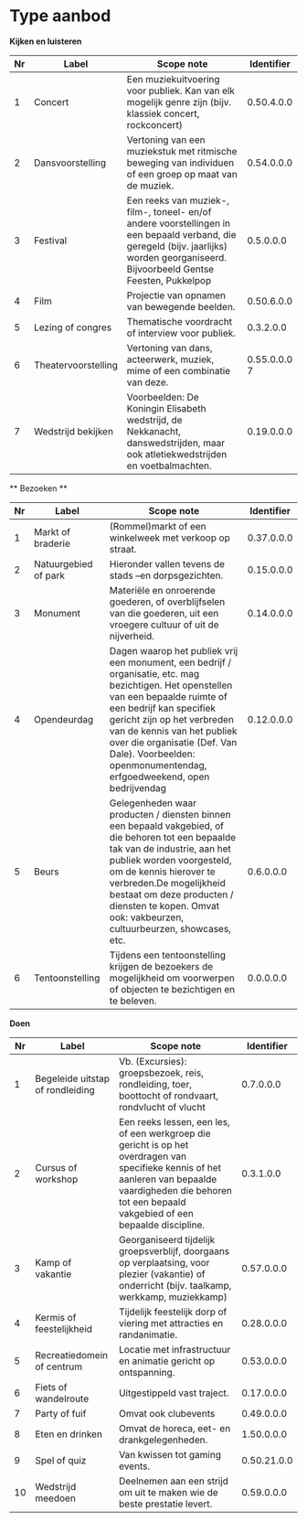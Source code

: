 ---
---

# Type aanbod

 **Kijken en luisteren**

| Nr | Label | Scope note | Identifier |
| --- | --- | --- | --- |
| 1 | Concert | Een muziekuitvoering voor publiek. Kan van elk mogelijk genre zijn (bijv. klassiek concert, rockconcert) | 0.50.4.0.0 |
| 2 | Dansvoorstelling | Vertoning van een muziekstuk met ritmische beweging van individuen of een groep op maat van de muziek. | 0.54.0.0.0 |
| 3 | Festival | Een reeks van muziek-, film-, toneel- en/of andere voorstellingen in een bepaald verband, die geregeld (bijv. jaarlijks) worden georganiseerd. Bijvoorbeeld Gentse Feesten, Pukkelpop | 0.5.0.0.0 |
| 4 | Film | Projectie van opnamen van bewegende beelden. | 0.50.6.0.0 |
| 5 | Lezing of congres | Thematische voordracht of interview voor publiek. | 0.3.2.0.0 |
| 6 | Theatervoorstelling | Vertoning van dans, acteerwerk, muziek, mime of een combinatie van deze. | 0.55.0.0.0 7 |
| 7 | Wedstrijd bekijken | Voorbeelden: De Koningin Elisabeth wedstrijd, de Nekkanacht, danswedstrijden, maar ook atletiekwedstrijden en voetbalmachten. | 0.19.0.0.0 |

** Bezoeken **

| Nr | Label | Scope note | Identifier |
| --- | --- | --- | --- |
| 1 | Markt of braderie | (Rommel)markt of een winkelweek met verkoop op straat. | 0.37.0.0.0 |
| 2 | Natuurgebied of park | Hieronder vallen tevens de stads –en dorpsgezichten. | 0.15.0.0.0 |
| 3 | Monument | Materiële en onroerende goederen, of overblijfselen van die goederen, uit een vroegere cultuur of uit de nijverheid. | 0.14.0.0.0 |
| 4 | Opendeurdag | Dagen waarop het publiek vrij een monument, een bedrijf / organisatie, etc. mag bezichtigen. Het openstellen van een bepaalde ruimte of een bedrijf kan specifiek gericht zijn op het verbreden van de kennis van het publiek over die organisatie (Def. Van Dale). Voorbeelden: openmonumentendag, erfgoedweekend, open bedrijvendag | 0.12.0.0.0 |
| 5 | Beurs | Gelegenheden waar producten / diensten binnen een bepaald vakgebied, of die behoren tot een bepaalde tak van de industrie, aan het publiek worden voorgesteld, om de kennis hierover te verbreden.De mogelijkheid bestaat om deze producten / diensten te kopen. Omvat ook: vakbeurzen, cultuurbeurzen, showcases, etc. | 0.6.0.0.0 |
| 6 | Tentoonstelling | Tijdens een tentoonstelling krijgen de bezoekers de mogelijkheid om voorwerpen of objecten te bezichtigen en te beleven. | 0.0.0.0.0 |


**Doen**

| Nr | Label | Scope note | Identifier |
| --- | --- | --- | --- |
| 1 | Begeleide uitstap of rondleiding | Vb. (Excursies): groepsbezoek, reis, rondleiding, toer, boottocht of rondvaart, rondvlucht of vlucht | 0.7.0.0.0 |
| 2 | Cursus of workshop | Een reeks lessen, een les, of een werkgroep die gericht is op het overdragen van specifieke kennis of het aanleren van bepaalde vaardigheden die behoren tot een bepaald vakgebied of een bepaalde discipline. | 0.3.1.0.0 |
| 3 | Kamp of vakantie | Georganiseerd tijdelijk groepsverblijf, doorgaans op verplaatsing, voor plezier (vakantie) of onderricht (bijv. taalkamp, werkkamp, muziekkamp) | 0.57.0.0.0 |
| 4 | Kermis of feestelijkheid | Tijdelijk feestelijk dorp of viering met attracties en randanimatie. | 0.28.0.0.0 |
| 5 | Recreatiedomein of centrum | Locatie met infrastructuur en animatie gericht op ontspanning. | 0.53.0.0.0 |
| 6 | Fiets of wandelroute | Uitgestippeld vast traject. | 0.17.0.0.0 |
| 7 | Party of fuif | Omvat ook clubevents | 0.49.0.0.0 |
| 8 | Eten en drinken | Omvat de horeca, eet- en drankgelegenheden. | 1.50.0.0.0 |
| 9 | Spel of quiz | Van kwissen tot gaming events. | 0.50.21.0.0 |
| 10 | Wedstrijd meedoen | Deelnemen aan een strijd om uit te maken wie de beste prestatie levert. | 0.59.0.0.0  |
